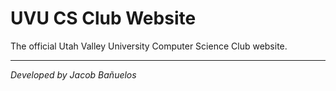# UVU CS Club Website

The official Utah Valley University Computer Science Club website.

---

*Developed by Jacob Bañuelos*
